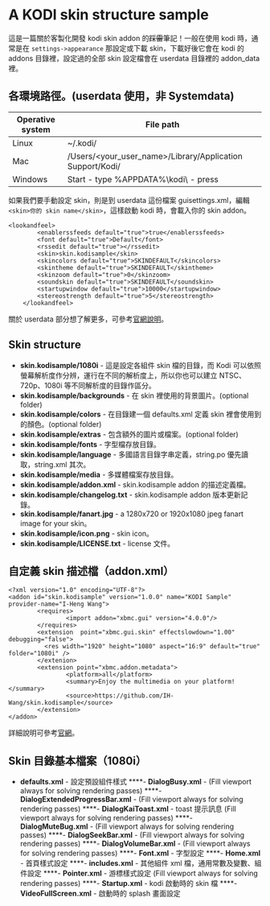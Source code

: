 # A KODI skin structure sample
這是一篇關於客製化開發 kodi skin addon 的~~踩雷~~筆記！一般在使用 kodi 時，通常是在 `settings->appearance` 那設定或下載 skin，下載好後它會在 kodi 的 addons 目錄裡，設定過的全部 skin 設定檔會在 userdata 目錄裡的 addon_data 裡。


## **各環境路徑。(userdata 使用，非 Systemdata)**
| **Operative system** | **File path**                                             |
| -------------------- | --------------------------------------------------------- |
| Linux                | ~/.kodi/                                                  |
| Mac                  | /Users/<your_user_name>/Library/Application Support/Kodi/ |
| Windows              | Start - type %APPDATA%\kodi\ - press <Enter>              |


如果我們要手動設定 skin，則是到 userdata 這份檔案 guisettings.xml，編輯 `<skin>你的 skin name</skin>`，這樣啟動 kodi 時，會載入你的 skin addon。


    <lookandfeel>
            <enablerssfeeds default="true">true</enablerssfeeds>
            <font default="true">Default</font>
            <rssedit default="true"></rssedit>
            <skin>skin.kodisample</skin>
            <skincolors default="true">SKINDEFAULT</skincolors>
            <skintheme default="true">SKINDEFAULT</skintheme>
            <skinzoom default="true">0</skinzoom>
            <soundskin default="true">SKINDEFAULT</soundskin>
            <startupwindow default="true">10000</startupwindow>
            <stereostrength default="true">5</stereostrength>
        </lookandfeel>

關於 userdata 部分想了解更多，可參考[官網說明](http://kodi.wiki/view/Userdata)。


## **Skin structure**
- **skin.kodisample/1080i** - 這是設定各組件 skin 檔的目錄，而 Kodi 可以依照螢幕解析度作分辨，運行在不同的解析度上，所以你也可以建立 NTSC、720p、1080i 等不同解析度的目錄作區分。
- **skin.kodisample/backgrounds** - 在 skin 裡使用的背景圖片。(optional folder)
- **skin.kodisample/colors** - 在目錄建一個 defaults.xml 定義 skin 裡會使用到的顏色。(optional folder)
- **skin.kodisample/extras** - 包含額外的圖片或檔案。(optional folder)
- **skin.kodisample/fonts** - 字型檔存放目錄。
- **skin.kodisample/language** - 多國語言目錄字串定義，string.po 優先讀取，string.xml 其次。
- **skin.kodisample/media** - 多媒體檔案存放目錄。
- **skin.kodisample/addon.xml** - skin.kodisample addon 的描述定義檔。
- **skin.kodisample/changelog.txt** - skin.kodisample addon 版本更新記錄。
- **skin.kodisample/fanart.jpg** - a 1280x720 or 1920x1080 jpeg fanart image for your skin。
- **skin.kodisample/icon.png** - skin icon。
- **skin.kodisample/LICENSE.txt** - license 文件。



## **自定義 skin 描述檔（addon.xml）**
    <?xml version="1.0" encoding="UTF-8"?>
    <addon id="skin.kodisample" version="1.0.0" name="KODI Sample" provider-name="I-Heng Wang">
            <requires>
                    <import addon="xbmc.gui" version="4.0.0"/>
            </requires>
            <extension  point="xbmc.gui.skin" effectslowdown="1.00" debugging="false">
              <res width="1920" height="1080" aspect="16:9" default="true" folder="1080i" />
            </extenion>
            <extension point="xbmc.addon.metadata">
                    <platform>all</platform>
                    <summary>Enjoy the multimedia on your platform!</summary>
                    <source>https://github.com/IH-Wang/skin.kodisample</source>
            </extension>
    </addon>

詳細說明可參考[官網](http://kodi.wiki/view/Addon.xml)。



## **Skin 目錄基本檔案（1080i）**
- **defaults.xml** - 設定預設組件樣式
****- **DialogBusy.xml** - (Fill viewport always for solving rendering passes)
****- **DialogExtendedProgressBar.xml** - (Fill viewport always for solving rendering passes)
****- **DialogKaiToast.xml** - toast 提示訊息 (Fill viewport always for solving rendering passes)
****- **DialogMuteBug.xml** - (Fill viewport always for solving rendering passes)
****- **DialogSeekBar.xml** - (Fill viewport always for solving rendering passes)
****- **DialogVolumeBar.xml** - (Fill viewport always for solving rendering passes)
****- **Font.xml** - 字型設定
****- **Home.xml** - 首頁樣式設定
****- **includes.xml** - 其他組件 xml 檔，通用常數及變數、組件設定
****- **Pointer.xml** - 游標樣式設定 (Fill viewport always for solving rendering passes)
****- **Startup.xml** - kodi 啟動時的 skin 檔
****- **VideoFullScreen.xml** - 啟動時的 splash 畫面設定
